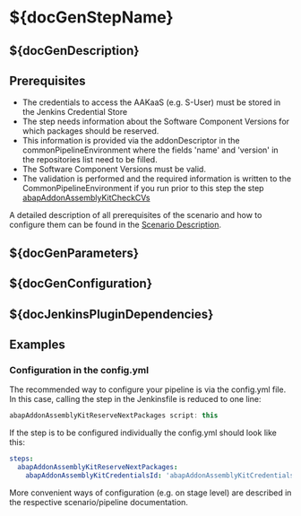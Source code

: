 # ${docGenStepName}

## ${docGenDescription}

## Prerequisites

* The credentials to access the AAKaaS (e.g. S-User) must be stored in the Jenkins Credential Store
* The step needs information about the Software Component Versions for which packages should be reserved.
* This information is provided via the addonDescriptor in the commonPipelineEnvironment where the fields 'name' and 'version' in the repositories list need to be filled.
* The Software Component Versions must be valid.
* The validation is performed and the required information is written to the CommonPipelineEnvironment if you run prior to this step the step [abapAddonAssemblyKitCheckCVs](https://sap.github.io/jenkins-library/steps/abapAddonAssemblyKitCheckCVs)

A detailed description of all prerequisites of the scenario and how to configure them can be found in the [Scenario Description](https://www.project-piper.io/scenarios/abapEnvironmentAddons/).

## ${docGenParameters}

## ${docGenConfiguration}

## ${docJenkinsPluginDependencies}

## Examples

### Configuration in the config.yml

The recommended way to configure your pipeline is via the config.yml file. In this case, calling the step in the Jenkinsfile is reduced to one line:

```groovy
abapAddonAssemblyKitReserveNextPackages script: this
```

If the step is to be configured individually the config.yml should look like this:

```yaml
steps:
  abapAddonAssemblyKitReserveNextPackages:
    abapAddonAssemblyKitCredentialsId: 'abapAddonAssemblyKitCredentialsId'
```

More convenient ways of configuration (e.g. on stage level) are described in the respective scenario/pipeline documentation.
